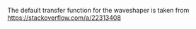 The default transfer function for the waveshaper is taken from https://stackoverflow.com/a/22313408
